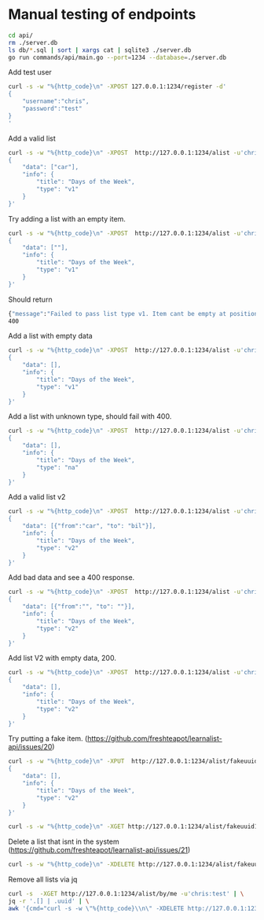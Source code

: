 # Manual testing of endpoints

```sh
cd api/
rm ./server.db
ls db/*.sql | sort | xargs cat | sqlite3 ./server.db
go run commands/api/main.go --port=1234 --database=./server.db
```

Add test user
```sh
curl -s -w "%{http_code}\n" -XPOST 127.0.0.1:1234/register -d'
{
    "username":"chris",
    "password":"test"
}
'
```

Add a valid list
```sh
curl -s -w "%{http_code}\n" -XPOST  http://127.0.0.1:1234/alist -u'chris:test' -d'
{
    "data": ["car"],
    "info": {
        "title": "Days of the Week",
        "type": "v1"
    }
}'
```

Try adding a list with an empty item.
```sh
curl -s -w "%{http_code}\n" -XPOST  http://127.0.0.1:1234/alist -u'chris:test' -d'
{
    "data": [""],
    "info": {
        "title": "Days of the Week",
        "type": "v1"
    }
}'
```
Should return
```sh
{"message":"Failed to pass list type v1. Item cant be empty at position 0"}
400
```

Add a list with empty data
```sh
curl -s -w "%{http_code}\n" -XPOST  http://127.0.0.1:1234/alist -u'chris:test' -d'
{
    "data": [],
    "info": {
        "title": "Days of the Week",
        "type": "v1"
    }
}'
```

Add a list with unknown type, should fail with 400.
```sh
curl -s -w "%{http_code}\n" -XPOST  http://127.0.0.1:1234/alist -u'chris:test' -d'
{
    "data": [],
    "info": {
        "title": "Days of the Week",
        "type": "na"
    }
}'
```

Add a valid list v2
```sh
curl -s -w "%{http_code}\n" -XPOST  http://127.0.0.1:1234/alist -u'chris:test' -d'
{
    "data": [{"from":"car", "to": "bil"}],
    "info": {
        "title": "Days of the Week",
        "type": "v2"
    }
}'
```

Add bad data and see a 400 response.
```sh
curl -s -w "%{http_code}\n" -XPOST  http://127.0.0.1:1234/alist -u'chris:test' -d'
{
    "data": [{"from":"", "to": ""}],
    "info": {
        "title": "Days of the Week",
        "type": "v2"
    }
}'
```

Add list V2 with empty data, 200.
```sh
curl -s -w "%{http_code}\n" -XPOST  http://127.0.0.1:1234/alist -u'chris:test' -d'
{
    "data": [],
    "info": {
        "title": "Days of the Week",
        "type": "v2"
    }
}'
```

Try putting a fake item. (https://github.com/freshteapot/learnalist-api/issues/20)
```sh
curl -s -w "%{http_code}\n" -XPUT  http://127.0.0.1:1234/alist/fakeuuid123 -u'chris:test' -d'
{
    "data": [],
    "info": {
        "title": "Days of the Week",
        "type": "v2"
    }
}'
```

```sh
curl -s -w "%{http_code}\n" -XGET http://127.0.0.1:1234/alist/fakeuuid123 -u'chris:test'
```

Delete a list that isnt in the system (https://github.com/freshteapot/learnalist-api/issues/21)
```sh
curl -s -w "%{http_code}\n" -XDELETE http://127.0.0.1:1234/alist/fakeuuid123 -u'chris:test'
```

Remove all lists via jq
```sh
curl -s  -XGET http://127.0.0.1:1234/alist/by/me -u'chris:test' | \
jq -r '.[] | .uuid' | \
awk '{cmd="curl -s -w \"%{http_code}\\n\" -XDELETE http://127.0.0.1:1234/alist/"$1" -u'chris:test'";print(cmd);system(cmd)}'
```
